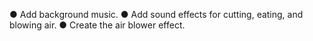 ● Add background music.
● Add sound effects for cutting, eating, and blowing air. 
● Create the air blower effect.
